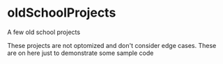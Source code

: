 # oldSchoolProjects
A few old school projects

These projects are not optomized and don't consider edge cases. These are on here just to demonstrate some sample code
